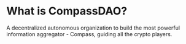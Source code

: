 # What is CompassDAO?

A decentralized autonomous organization to build the most powerful information aggregator - Compass, guiding all the crypto players.
